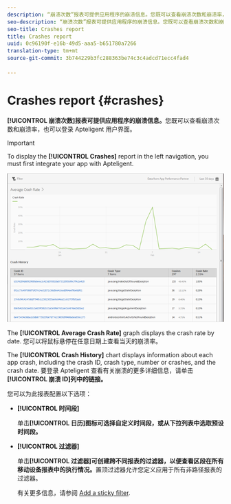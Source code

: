 ```yaml
---
description: “崩溃次数”报表可提供应用程序的崩溃信息。您既可以查看崩溃次数和崩溃率，也可以登录 Apteligent 用户界面。
seo-description: “崩溃次数”报表可提供应用程序的崩溃信息。您既可以查看崩溃次数和崩溃率，也可以登录 Apteligent 用户界面。
seo-title: Crashes report
title: Crashes report
uuid: 0c96190f-e16b-49d5-aaa5-b651780a7266
translation-type: tm+mt
source-git-commit: 3b744229b3fc288363be74c3c4adcd71ecc4fad4

---
```



# Crashes report {#crashes}

**[!UICONTROL 崩溃次数]报表可提供应用程序的崩溃信息。**&#x200B;您既可以查看崩溃次数和崩溃率，也可以登录 Apteligent 用户界面。

>[!IMPORTANT]
>
>To display the **[!UICONTROL Crashes]** report in the left navigation, you must first integrate your app with Apteligent.

![崩溃](assets/crashes.png)

The **[!UICONTROL Average Crash Rate]** graph displays the crash rate by date. 您可以将鼠标悬停在任意日期上查看当天的崩溃率。

The **[!UICONTROL Crash History]** chart displays information about each app crash, including the crash ID, crash type, number or crashes, and the crash date. 要登录 Apteligent 查看有关崩溃的更多详细信息，请单击&#x200B;**[!UICONTROL 崩溃 ID]列中的链接。**

您可以为此报表配置以下选项：

* **[!UICONTROL 时间段]**

   单击&#x200B;**[!UICONTROL 日历]图标可选择自定义时间段，或从下拉列表中选取预设时间段。**

* **[!UICONTROL 过滤器]**

   单击&#x200B;**[!UICONTROL 过滤器]可创建跨不同报表的过滤器，以便查看区段在所有移动设备报表中的执行情况。**&#x200B;置顶过滤器允许您定义应用于所有非路径报表的过滤器。

   有关更多信息，请参阅 [Add a sticky filter](/help/using/usage/reports-customize/t-sticky-filter.md).